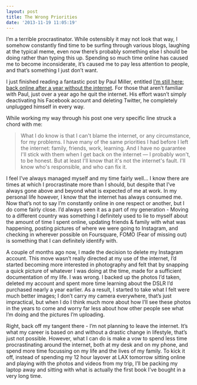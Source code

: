 ```yaml
---
layout: post
title: The Wrong Priorities
date: '2013-11-19 11:05:19'
---
```


<p>I&rsquo;m a terrible procrastinator. While ostensibly it may not look that way, I somehow constantly find time to be surfing through various blogs, laughing at the typical meme, even now there&rsquo;s probably something else I should be doing rather than typing this up. Spending so much time online has caused me to become inconsiderate, it&rsquo;s caused me to pay less attention to people, and that&rsquo;s something I just don&rsquo;t want.</p>
<p>I just finished reading a fantastic post by Paul Miller, entitled <a title="I’m still here: back online after a year without the internet" href="http://www.theverge.com/2013/5/1/4279674/im-still-here-back-online-after-a-year-without-the-internet">I’m still here: back online after a year without the internet</a>. For those that aren&rsquo;t familiar with Paul, just over a year ago he quit the internet. His effort wasn&rsquo;t simply deactivating his Facebook account and deleting Twitter, he completely unplugged himself in every way.</p>
<p>While working my way through his post one very specific line struck a chord with me:</p>
<blockquote><p>What I do know is that I can&#39;t blame the internet, or any circumstance, for my problems. I have many of the same priorities I had before I left the internet: family, friends, work, learning. And I have no guarantee I&#39;ll stick with them when I get back on the internet — I probably won&#39;t, to be honest. But at least I&#39;ll know that it&#39;s not the internet&#39;s fault. I&#39;ll know who&#39;s responsible, and who can fix it.</p></blockquote>
<p>I feel I&rsquo;ve always managed myself and my time fairly well&hellip; I know there are times at which I procrastinate more than I should, but despite that I&rsquo;ve always gone above and beyond what is expected of me at work. In my personal life however, I know that the internet has always consumed me. Now that&rsquo;s not to say I&rsquo;m constantly online in one respect or another, but I do come fairly close. I&rsquo;d always seen it as a part of my generation - Moving to a different country was something I definitely used to lie to myself about the amount of time I spent online, updating friends &amp; family with what was happening, posting pictures of where we were going to Instagram, and checking in wherever possible on Foursquare, FOMO (Fear of missing out) is something that I can definitely identify with.</p>
<p>A couple of months ago now, I made the decision to delete my Instagram account. This move wasn&rsquo;t really directed at my use of the internet, I&rsquo;d started becoming more interested in photography and felt that by snapping a quick picture of whatever I was doing at the time, made for a sufficient documentation of my life. I was wrong. I backed up the photos I&rsquo;d taken, deleted my account and spent more time learning about the DSLR I&rsquo;d purchased nearly a year earlier. As a result, I started to take what I felt were much better images; I don&rsquo;t carry my camera everywhere, that&rsquo;s just impractical, but when I do I think much more about how I&rsquo;ll see these photos in the years to come and worry far less about how other people see what I&rsquo;m doing and the pictures I&rsquo;m uploading.</p>
<p>Right, back off my tangent there - I&rsquo;m not planning to leave the internet. It&rsquo;s what my career is based on and without a drastic change in lifestyle, that&rsquo;s just not possible. However, what I can do is make a vow to spend less time procrastinating around the internet, both at my desk and on my phone, and spend more time focussing on my life and the lives of my family. To kick it off, instead of spending my 12 hour layover at LAX tomorrow sitting online and playing with the photos and videos from my trip, I&rsquo;ll be packing my laptop away and sitting with what is actually the first book I&rsquo;ve bought in a very long time.</p>
